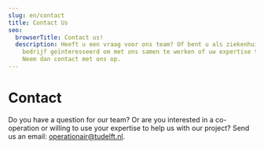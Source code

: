 ```yaml
---
slug: en/contact
title: Contact Us
seo:
  browserTitle: Contact us!
  description: Heeft u een vraag voor ons team? Of bent u als ziekenhuis of
    bedrijf geïnteresseerd om met ons samen te werken of uw expertise te delen?
    Neem dan contact met ons op.
---
```

# Contact

Do you have a question for our team? Or are you interested in a co-operation or willing to use your expertise to help us with our project? Send us an email: [operationair@tudelft.nl](operationair@tudelft.nl).